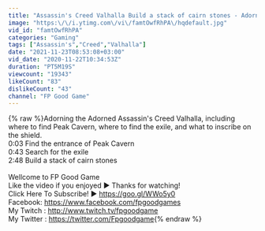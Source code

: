 ```yaml
---
title: "Assassin's Creed Valhalla Build a stack of cairn stones - Adorning the Adorned"
image: "https:\/\/i.ytimg.com\/vi\/famtOwfRhPA\/hqdefault.jpg"
vid_id: "famtOwfRhPA"
categories: "Gaming"
tags: ["Assassin's","Creed","Valhalla"]
date: "2021-11-23T08:53:08+03:00"
vid_date: "2020-11-22T10:34:53Z"
duration: "PT5M19S"
viewcount: "19343"
likeCount: "83"
dislikeCount: "43"
channel: "FP Good Game"
---
```

{% raw %}Adorning the Adorned Assassin's Creed Valhalla, including where to find Peak Cavern, where to find the exile, and what to inscribe on the shield.<br />0:03 Find the entrance of Peak Cavern<br />0:43 Search for the exile<br />2:48 Build a stack of cairn stones<br /><br />Wellcome to FP Good Game <br />Like the video if you enjoyed ► Thanks for watching!<br />Click Here To Subscribe! ► <a rel="nofollow" target="blank" href="https://goo.gl/WWo5y0">https://goo.gl/WWo5y0</a><br />Facebook: <a rel="nofollow" target="blank" href="https://www.facebook.com/fpgoodgames">https://www.facebook.com/fpgoodgames</a><br />My Twitch : <a rel="nofollow" target="blank" href="http://www.twitch.tv/fpgoodgame">http://www.twitch.tv/fpgoodgame</a><br />My Twitter : <a rel="nofollow" target="blank" href="https://twitter.com/Fpgoodgame">https://twitter.com/Fpgoodgame</a>{% endraw %}
